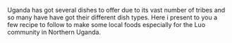 Uganda has got several dishes to offer due to its vast number of tribes and so many have have got their different dish types. Here i present to you a few recipe to follow to make some local foods especially for the Luo community in Northern Uganda.
